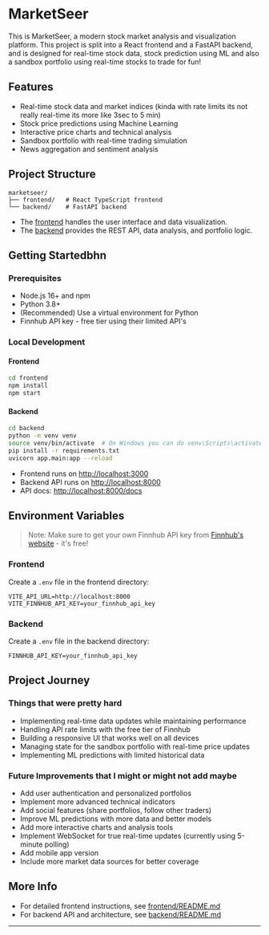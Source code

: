 # MarketSeer

This is MarketSeer, a modern stock market analysis and visualization platform. This project is split into a React frontend and a FastAPI backend, and is designed for real-time stock data, stock prediction using ML and also a sandbox portfolio using real-time stocks to trade for fun!

## Features

- Real-time stock data and market indices (kinda with rate limits its not really real-time its more like 3sec to 5 min)
- Stock price predictions using Machine Learning
- Interactive price charts and technical analysis
- Sandbox portfolio with real-time trading simulation
- News aggregation and sentiment analysis

## Project Structure

```
marketseer/
├── frontend/   # React TypeScript frontend
└── backend/    # FastAPI backend
```

- The [frontend](./frontend/README.md) handles the user interface and data visualization.
- The [backend](./backend/README.md) provides the REST API, data analysis, and portfolio logic.

## Getting Startedbhn

### Prerequisites

- Node.js 16+ and npm
- Python 3.8+
- (Recommended) Use a virtual environment for Python
- Finnhub API key - free tier using their limited API's

### Local Development

#### Frontend

```bash
cd frontend
npm install
npm start
```

#### Backend

```bash
cd backend
python -m venv venv
source venv/bin/activate  # On Windows you can do venv\Scripts\activate
pip install -r requirements.txt
uvicorn app.main:app --reload
```

- Frontend runs on [http://localhost:3000](http://localhost:3000)
- Backend API runs on [http://localhost:8000](http://localhost:8000)
- API docs: [http://localhost:8000/docs](http://localhost:8000/docs)

## Environment Variables

> Note: Make sure to get your own Finnhub API key from [Finnhub's website](https://finnhub.io/) - it's free!

### Frontend
Create a `.env` file in the frontend directory:
```
VITE_API_URL=http://localhost:8000
VITE_FINNHUB_API_KEY=your_finnhub_api_key
```

### Backend
Create a `.env` file in the backend directory:
```
FINNHUB_API_KEY=your_finnhub_api_key
```

## Project Journey

### Things that were pretty hard
- Implementing real-time data updates while maintaining performance
- Handling API rate limits with the free tier of Finnhub
- Building a responsive UI that works well on all devices
- Managing state for the sandbox portfolio with real-time price updates
- Implementing ML predictions with limited historical data 

### Future Improvements that I might or might not add maybe
- Add user authentication and personalized portfolios
- Implement more advanced technical indicators
- Add social features (share portfolios, follow other traders)
- Improve ML predictions with more data and better models
- Add more interactive charts and analysis tools
- Implement WebSocket for true real-time updates (currently using 5-minute polling)
- Add mobile app version
- Include more market data sources for better coverage

## More Info

- For detailed frontend instructions, see [frontend/README.md](./frontend/README.md)
- For backend API and architecture, see [backend/README.md](./backend/README.md)

---
